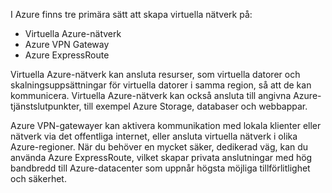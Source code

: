 I Azure finns tre primära sätt att skapa virtuella nätverk på: 
 - Virtuella Azure-nätverk
 - Azure VPN Gateway
 - Azure ExpressRoute 
 
 Virtuella Azure-nätverk kan ansluta resurser, som virtuella datorer och skalningsuppsättningar för virtuella datorer i samma region, så att de kan kommunicera. Virtuella Azure-nätverk kan också ansluta till angivna Azure-tjänstslutpunkter, till exempel Azure Storage, databaser och webbappar.

Azure VPN-gatewayer kan aktivera kommunikation med lokala klienter eller nätverk via det offentliga internet, eller ansluta virtuella nätverk i olika Azure-regioner. När du behöver en mycket säker, dedikerad väg, kan du använda Azure ExpressRoute, vilket skapar privata anslutningar med hög bandbredd till Azure-datacenter som uppnår högsta möjliga tillförlitlighet och säkerhet.